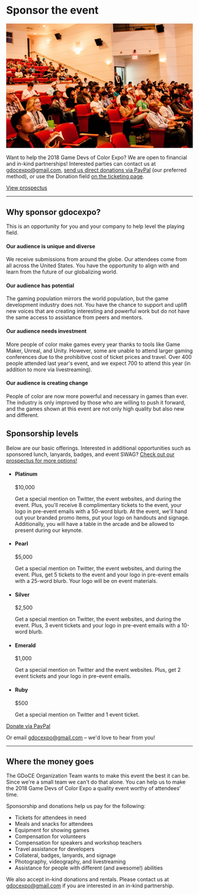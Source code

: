 # Sponsor the event

![](/assets/images/photos/2017/IMG_6999.jpg)

Want to help the 2018 Game Devs of Color Expo? We are open to financial and in-kind partnerships! Interested parties can contact us at gdocexpo@gmail.com, [send us direct donations via PayPal](http://paypal.me/BrooklynGamery) (our preferred method), or use the Donation field [on the ticketing page](/tickets).

<a href="https://tinyurl.com/sponsorgdocexpo2018" class="btn">View prospectus</a>

----

## Why sponsor gdocexpo?

This is an opportunity for you and your company to help level the playing field.

#### Our audience is unique and diverse

We receive submissions from around the globe. Our attendees come from all across the United States. You have the opportunity to align with and learn from the future of our globalizing world.

#### Our audience has potential

The gaming population mirrors the world population, but the game development industry does not. You have the chance to support and uplift new voices that are creating interesting and powerful work but do not have the same access to assistance from peers and mentors.

#### Our audience needs investment

More people of color make games every year thanks to tools like Game Maker, Unreal, and Unity. However, some are unable to attend larger gaming conferences due to the prohibitive cost of ticket prices and travel. Over 400 people attended last year's event, and we expect 700 to attend this year (in addition to more via livestreaming).

#### Our audience is creating change

People of color are now more powerful and necessary in games than ever. The industry is only improved by those who are willing to push it forward, and the games shown at this event are not only high quality but also new and different.

## Sponsorship levels

Below are our basic offerings. Interested in additional opportunities such as sponsored lunch, lanyards, badges, and event SWAG? [Check out our prospectus for more options!](https://tinyurl.com/sponsorgdocexpo2018)

<ul class="col-container">
  <li class="col-3-2 sponsorship-list-item sponsorship-list-item-featured">
    <h4>Platinum</h4>
    <p class="sponsorship-price">$10,000</p>
    <p>Get a special mention on Twitter, the event websites, and during the event. Plus, you'll receive 8 complimentary tickets to the event, your logo in pre-event emails with a 50-word blurb. At the event, we'll hand out your branded promo items, put your logo on handouts and signage. Additionally, you will have a table in the arcade and be allowed to present during our keynote.</p>
  </li>
  <li class="col-3 sponsorship-list-item">
    <h4>Pearl</h4>
    <p class="sponsorship-price">$5,000</p>
    <p class="text-smaller">Get a special mention on Twitter, the event websites, and during the event. Plus, get 5 tickets to the event and your logo in pre-event emails with a 25-word blurb. Your logo will be on event materials.</p>
  </li>
  <li class="col-3 sponsorship-list-item">
    <h4>Silver</h4>
    <p class="sponsorship-price">$2,500</p>
    <p class="text-smaller">Get a special mention on Twitter, the event websites, and during the event. Plus, 3 event tickets and your logo in pre-event emails with a 10-word blurb.</p>
  </li>
  <li class="col-3 sponsorship-list-item">
    <h4>Emerald</h4>
    <p class="sponsorship-price">$1,000</p>
    <p class="text-smaller">Get a special mention on Twitter and the event websites. Plus, get 2 event tickets and your logo in pre-event emails.</p>
  </li>
  <li class="col-3 sponsorship-list-item">
    <h4>Ruby</h4>
    <p class="sponsorship-price">$500</p>
    <p class="text-smaller">Get a special mention on Twitter and 1 event ticket.</p>
  </li>
</ul>

<a href="http://paypal.me/BrooklynGamery" class="btn" target="_blank">Donate via PayPal</a>

Or email gdocexpo@gmail.com – we'd love to hear from you!

----

## Where the money goes

The GDoCE Organization Team wants to make this event the best it can be. Since we're a small team we can't do that alone. You can help us to make the 2018 Game Devs of Color Expo a quality event worthy of attendees' time.

Sponsorship and donations help us pay for the following:

- Tickets for attendees in need
- Meals and snacks for attendees
- Equipment for showing games
- Compensation for volunteers
- Compensation for speakers and workshop teachers
- Travel assistance for developers
- Collateral, badges, lanyards, and signage
- Photography, videography, and livestreaming
- Assistance for people with different (and awesome!) abilities

We also accept in-kind donations and rentals. Please contact us at gdocexpo@gmail.com if you are interested in an in-kind partnership.
